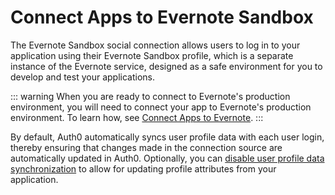 # Connect Apps to Evernote Sandbox

The Evernote Sandbox social connection allows users to log in to your application using their Evernote Sandbox profile, which is a separate instance of the Evernote service, designed as a safe environment for you to develop and test your applications. 

::: warning
When you are ready to connect to Evernote's production environment, you will need to connect your app to Evernote's production environment. To learn how, see [Connect Apps to Evernote](https://auth0.com/docs/connections/social/evernote).
:::

By default, Auth0 automatically syncs user profile data with each user login, thereby ensuring that changes made in the connection source are automatically updated in Auth0. Optionally, you can [disable user profile data synchronization](https://auth0.com/docs/users/configure-connection-sync-with-auth0) to allow for updating profile attributes from your application.
